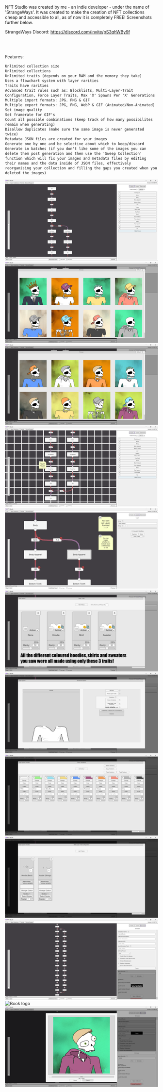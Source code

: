 NFT Studio was created by me - an indie developer - under the name of 'StrangeWays'.
It was created to make the creation of NFT collections cheap and accessible to all, as of now it is completely FREE!
Screenshots further below.

StrangeWays Discord:
https://discord.com/invite/pS3qhWBy9f

\
\
\
Features:
```
Unlimited collection size
Unlimited collections
Unlimited traits (depends on your RAM and the memory they take)
Uses a flowchart system with layer rarities
Traits have rarities
Advanced trait rules such as: Blocklists, Multi-Layer-Trait Configuration, Force Layer Traits, Max 'X' Spawns Per 'X' Generations
Multiple import formats: JPG. PNG & GIF
Multiple export formats: JPG, PNG, WebP & GIF (Animated/Non-Animated)
Set image quality
Set framerate for GIF's
Count all possible combinations (keep track of how many possibilites remain when generating)
Disallow duplicates (make sure the same image is never generated twice)
Metadata JSON files are created for your images
Generate one by one and be selective about which to keep/discard
Generate in batches (if you don't like some of the images you can delete them post generation and then use the 'Sweep Collection' function which will fix your images and metadata files by editing their names and the data inside of JSON files, effectively reorganising your collection and filling the gaps you created when you deleted the images)
```

![Book logo](/docs/assets/images/Screenshot-1.png)
![Book logo](/docs/assets/images/Screenshot-2.png)
![Book logo](/docs/assets/images/Screenshot-3.png)
![Book logo](/docs/assets/images/Screenshot-4.png)
![Book logo](/docs/assets/images/Screenshot-5.png)
![Book logo](/docs/assets/images/Screenshot-6.png)
![Book logo](/docs/assets/images/Screenshot-7.png)
![Book logo](/docs/assets/images/Screenshot-8.png)
![Book logo](/docs/assets/images/Screenshot-9.png)
![Book logo](/docs/assets/images/Screenshot-10.png)
![Book logo](/docs/assets/images/Screenshot.11.png)
![Book logo](/docs/assets/images/Screenshot-12.png)
